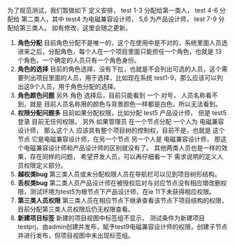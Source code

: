 为了规范测试，我们暂做如下 定义安排， test 1-3 分配给第一类人， test 4-6 分配给 第二类人，其中 test4 为电磁兼容设计师， 5,6 为产品设计师， test 7-9 分配给第三类人。 如有修改，这里会随之更新。

1. __角色分配__  目前角色分配不是唯一的，这个在使用中是不对的，系统里面人员选进来之后，分配角色，每个人在一个项目里面只能担任一个角色，也就是 13个角色，一个确定的人员只有一个角色身份。
2. __角色的选择__   目前的角色选择，没有下拉，也就是不会列出可选的人员，这个需要列出项目里面的人员，用于选择，比如现在系统 test1-9，那么应该可以列出这9个人员，用于角色分配的选择。 
3. __角色颜色问题__  另外 角色 选择后，目前只能看到 一个 对号， 人员名称看不到，就是 目前人员名称用的颜色与背景颜色一样都是白色，所以无法看到。
4. __权限分配问题多__  目前如果分配权限，比如分配 test5 产品设计师， 但是 test5 登录 目前无任何权限。  另外 如果管理员 在一个节点分配 一个人为 电磁兼容设计师， 那么这个人 应该具有整个项目树的控制权，目前不是，也就是 这个节点 它是电磁兼容设计师，在另一个节点 另一个人是 电磁兼容设计师，  那这个电磁兼容设计师和产品设计师的区别就没有了。 其他两类人员也是一样的效果，存在同样的问题， 希望开发人员，可以再仔细看一下 需求说明的定义人员权限定义部分。
5. __越权类bug__  第三类人员或未分配权限人员在导航栏可以见到项目树形结构。
6. __丢权类bug__  第二类人员产品设计师在被授权后对与对应节点没有相应增改删权限，测试环境为test5为根节点下产品设计师，在ie 11下未获得相应权限。
7. __第三类人员权限__  第三类人员在相应节点下继承查看该节点下项目结构的权限，目前分配第三类人员权限后仍无权限查看。
8. __新建项目标签__  新建的项目视图中标签组不显示， 测试条件为新建项目testprj，由admin创建并发布，赋予test9电磁兼容设计师的权限，创建子节点并进行发布，但项目视图中未出现标签组。
